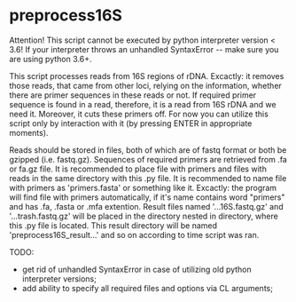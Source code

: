 # preprocess16S

Attention! This script cannot be executed by python interpreter version < 3.6!
If your interpreter throws an unhandled SyntaxError -- make sure you are using python 3.6+.

This script processes reads from 16S regions of rDNA.
Excactly: it removes those reads, that came from other loci, relying on the information,
    whether there are primer sequences in these reads or not. If required primer sequence is
    found in a read, therefore, it is a read from 16S rDNA and we need it.
Moreover, it cuts these primers off.
For now you can utilize this script only by interaction with it (by pressing ENTER in appropriate moments).

Reads should be stored in files, both of which are of fastq format or both be gzipped (i.e. fastq.gz).
Sequences of required primers are retrieved from .fa or fa.gz file.
It is recommended to place file with primers and files with reads
    in the same directory with this .py file.
It is recommended to name file with primers as 'primers.fasta' or something like it.
Excactly: the program will find file with primers automatically, if it's name
    contains word "primers" and has .fa, .fasta or .mfa extention.
Result files named '...16S.fastq.gz' and '...trash.fastq.gz' will be
    placed in the directory nested in directory, where this .py file is located.
This result directory will be named 'preprocess16S_result...' and so on according to time script was ran.

TODO:
- get rid of unhandled SyntaxError in case of utilizing old python interpreter versions;
- add ability to specify all required files and options via CL arguments;
